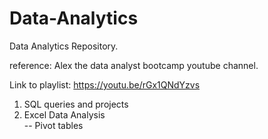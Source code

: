 # Data-Analytics
Data Analytics Repository.

reference: Alex the data analyst bootcamp youtube channel. <br>

Link to playlist: https://youtu.be/rGx1QNdYzvs <br>

1. SQL queries and projects <br>
2. Excel Data Analysis <br>
   -- Pivot tables

